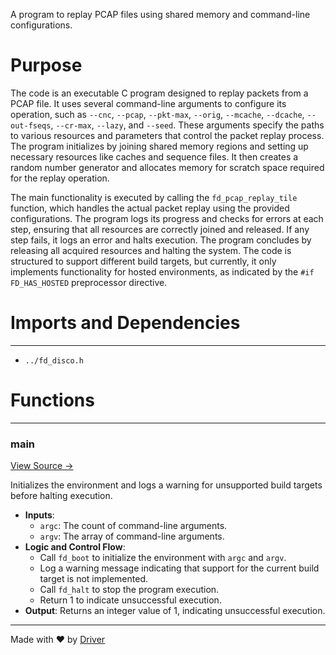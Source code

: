 <!--------------------------------------------------------------------------------->
<!-- IMPORTANT: This file is auto-generated by Driver (https://driver.ai). -------->
<!-- Manual edits may be overwritten on future commits. --------------------------->
<!--------------------------------------------------------------------------------->

A program to replay PCAP files using shared memory and command-line configurations.

# Purpose
The code is an executable C program designed to replay packets from a PCAP file. It uses several command-line arguments to configure its operation, such as `--cnc`, `--pcap`, `--pkt-max`, `--orig`, `--mcache`, `--dcache`, `--out-fseqs`, `--cr-max`, `--lazy`, and `--seed`. These arguments specify the paths to various resources and parameters that control the packet replay process. The program initializes by joining shared memory regions and setting up necessary resources like caches and sequence files. It then creates a random number generator and allocates memory for scratch space required for the replay operation.

The main functionality is executed by calling the `fd_pcap_replay_tile` function, which handles the actual packet replay using the provided configurations. The program logs its progress and checks for errors at each step, ensuring that all resources are correctly joined and released. If any step fails, it logs an error and halts execution. The program concludes by releasing all acquired resources and halting the system. The code is structured to support different build targets, but currently, it only implements functionality for hosted environments, as indicated by the `#if FD_HAS_HOSTED` preprocessor directive.
# Imports and Dependencies

---
- `../fd_disco.h`


# Functions

---
### main<!-- {{#callable:main}} -->
[View Source →](<../../../../../src/disco/pcap/fd_pcap_replay_tile.c#L90>)

Initializes the environment and logs a warning for unsupported build targets before halting execution.
- **Inputs**:
    - `argc`: The count of command-line arguments.
    - `argv`: The array of command-line arguments.
- **Logic and Control Flow**:
    - Call `fd_boot` to initialize the environment with `argc` and `argv`.
    - Log a warning message indicating that support for the current build target is not implemented.
    - Call `fd_halt` to stop the program execution.
    - Return 1 to indicate unsuccessful execution.
- **Output**: Returns an integer value of 1, indicating unsuccessful execution.



---
Made with ❤️ by [Driver](https://www.driver.ai/)